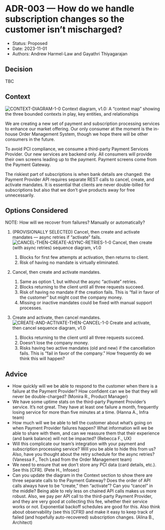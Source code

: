 # ADR-003 — How do we handle subscription changes so the customer isn’t mischarged?

* Status: Proposed
* Date: 2023-11-01
* Authors: Andrew Harmel-Law and Gayathri Thiyagarajan

## Decision
TBC

## Context
![CONTEXT-DIAGRAM-1-0](https://github.com/user-attachments/assets/caf09843-8348-4471-bfa4-18ee1f2c9ac5)
Context diagram, v1.0: A “context map” showing the three bounded contexts in play, key entities, and relationships

We are creating a new set of payment and subscription processing services to enhance our market offering. Our only consumer at the moment is the in-house Order Management System, though we hope there will be other consumers in the future. 

To avoid PCI compliance, we consume a third-party Payment Services Provider. 
Our new services are backend only. All consumers will provide their own screens leading up to the payment. Payment screens come from the Payment Gateway. 

The riskiest part of subscriptions is when bank details are changed: the Payment Provider API requires separate REST calls to cancel, create, and activate mandates. It is essential that clients are never double-billed for subscriptions but also that we don’t give products away for free unnecessarily.

## Options Considered
NOTE: How will we recover from failures? Manually or automatically?
  1. (PROVISIONALLY SELECTED) Cancel, then create and activate mandates — async retries if “activate” fails.
![CANCEL-THEN-CREATE-ASYNC-RETRIES-1-0](https://github.com/user-attachments/assets/12c2a78b-4631-4d5b-a5f0-8eea776c9d37)
Cancel, then create (with async retries) sequence diagram, v1.0

      1. Blocks for first few attempts at activation, then returns to client.
      1. Risk of having no mandate is virtually eliminated.
  1. Cancel, then create and activate mandates.
      1. Same as option 1, but without the async “activate” retries.
      1. Blocks returning to the client until all three requests succeed.
      1. Risk of having no mandate if the creation fails. This is “fail in favor of the customer” but might cost the company money.
      1. Missing or inactive mandates could be fixed with manual support processes.
  1. Create and activate, then cancel mandates.
![CREATE-AND-ACTIVATE-THEN-CANCEL-1-0](https://github.com/user-attachments/assets/4444cc85-3819-4792-9b81-a1fb49b67435)
Create and activate, then cancel sequence diagram, v1.0

      1. Blocks returning to the client until all three requests succeed.
      1. Doesn’t lose the company money.
      1. Risks having two active mandates (old and new) if the cancellation fails. This is “fail in favor of the company.” How frequently do we think this will happen?

## Advice
* How quickly will we be able to respond to the customer when there is a failure at the Payment Provider? How confident can we be that they will never be double-charged? (Monira R., Product Manager)
* We have some uptime stats on the third-party Payment Provider’s service. It’s not great. They have at least one failure a month, frequently losing service for more than five minutes at a time. (Hanna A., Infra team)
* How much will we be able to tell the customer about what’s going on when Payment Provider failures happen? What information will we be able to share with them, and can we reassure them that their experience (and bank balance) will not be impacted? (Rebecca F., UX)
* Will this complicate our team’s integration with your payment and subscription processing service? Will you be able to hide this from us? Also, have you thought about the retry schedule for the async retries? (Vanessa F., Tech Lead from the Order Management team)
* We need to ensure that we don’t store any PCI data (card details, etc.). See this [CFR]. (Pete H., Infosec)
* Can you update the diagram in the Context section to show there are three separate calls to the Payment Gateway? Does the order of API calls always have to be “create,” then “activate”? Can you “cancel” in the middle? Being able to rely less on chained API calls makes us more robust. Also, we pay per API call to the third-party Payment Provider, and they are very good at collecting this fee, whether their service works or not. Exponential backoff schedules are good for this. Also think about observability (see this [CFR]) and make it easy to keep track of failed (and hopefully auto-recovered) subscription changes. (Alina B., Architect)

